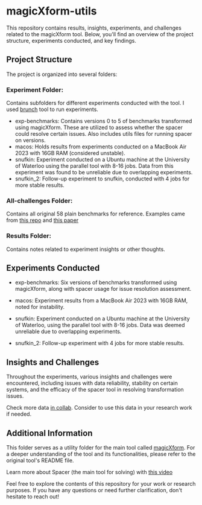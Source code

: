 # magicXform-utils
This repository contains results, insights, experiments, and challenges related to the magicXform tool. Below, you'll find an overview of the project structure, experiments conducted, and key findings.


## Project Structure

The project is organized into several folders:

### Experiment Folder: 
Contains subfolders for different experiments conducted with the tool. I used [brunch](https://github.com/agurfinkel/brunch/tree/master/exp-template) tool to run experiments.
- exp-benchmarks: Contains versions 0 to 5 of benchmarks transformed using magicXform. These are utilized to assess whether the spacer could resolve certain issues. Also includes utils files for running spacer on versions.
- macos: Holds results from experiments conducted on a MacBook Air 2023 with 16GB RAM (considered unstable).
- snufkin: Experiment conducted on a Ubuntu machine at the University of Waterloo using the parallel tool with 8-16 jobs. Data from this experiment was found to be unreliable due to overlapping experiments.
- snufkin_2: Follow-up experiment to snufkin, conducted with 4 jobs for more stable results.

### All-challenges Folder:
 Contains all original 58 plain benchmarks for reference. Examples came from [this repo](https://github.com/freqhorn/freqhorn/tree/master/bench_horn) and [this paper](https://dl.acm.org/doi/pdf/10.1145/3540250.3549166)

### Results Folder: 
Contains notes related to experiment insights or other thoughts.

## Experiments Conducted

- exp-benchmarks: Six versions of benchmarks transformed using magicXform, along with spacer usage for issue resolution assessment.

- macos: Experiment results from a MacBook Air 2023 with 16GB RAM, noted for instability.

- snufkin: Experiment conducted on a Ubuntu machine at the University of Waterloo, using the parallel tool with 8-16 jobs. Data was deemed unreliable due to overlapping experiments.

- snufkin_2: Follow-up experiment with 4 jobs for more stable results.

## Insights and Challenges

Throughout the experiments, various insights and challenges were encountered, including issues with data reliability, stability on certain systems, and the efficacy of the spacer tool in resolving transformation issues.

Check more data [in collab](https://colab.research.google.com/drive/13nctY1yO0_QhSFZpKNYF_UKWXGFs2p8H?usp=sharing). Consider to use this data in your research work if needed.


## Additional Information

This folder serves as a utility folder for the main tool called [magicXform](https://github.com/Erveftick/magicXform). For a deeper understanding of the tool and its functionalities, please refer to the original tool's README file.

Learn more about Spacer (the main tool for solving) with [this video](https://youtu.be/c-tjO2KjFh0)

Feel free to explore the contents of this repository for your work or research purposes. If you have any questions or need further clarification, don't hesitate to reach out!